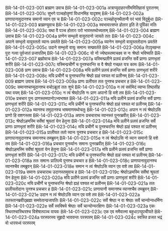 BR-14-01-023-001	ब्राह्मण उवाच
BR-14-01-023-001a	अत्राप्युदाहरन्तीममितिहासं पुरातनम्
BR-14-01-023-001c	सुभगे पञ्चहोतॄणां विधानमिह यादृशम्
BR-14-01-023-002a	प्राणापानावुदानश्च समानो व्यान एव च
BR-14-01-023-002c	पञ्चहोतॄनथैतान्वै परं भावं विदुर्बुधाः
BR-14-01-023-003	ब्राह्मण्युवाच
BR-14-01-023-003a	स्वभावात्सप्त होतार इति ते पूर्विका मतिः
BR-14-01-023-003c	यथा वै पञ्च होतारः परो भावस्तथोच्यताम्
BR-14-01-023-004	ब्राह्मण उवाच
BR-14-01-023-004a	प्राणेन सम्भृतो वायुरपानो जायते ततः
BR-14-01-023-004c	अपाने सम्भृतो वायुस्ततो व्यानः प्रवर्तते
BR-14-01-023-005a	व्यानेन सम्भृतो वायुस्ततोदानः प्रवर्तते
BR-14-01-023-005c	उदाने सम्भृतो वायुः समानः सम्प्रवर्तते
BR-14-01-023-006a	तेऽपृच्छन्त पुरा गत्वा पूर्वजातं प्रजापतिम्
BR-14-01-023-006c	यो नो ज्येष्ठस्तमाचक्ष्व स नः श्रेष्ठो भविष्यति
BR-14-01-023-007	ब्रह्मोवाच
BR-14-01-023-007a	यस्मिन्प्रलीने प्रलयं व्रजन्ति सर्वे प्राणाः प्राणभृतां शरीरे
BR-14-01-023-007c	यस्मिन्प्रचीर्णे च पुनश्चरन्ति स वै श्रेष्ठो गच्छत यत्र कामः
BR-14-01-023-008	प्राण उवाच
BR-14-01-023-008a	मयि प्रलीने प्रलयं व्रजन्ति सर्वे प्राणाः प्राणभृतां शरीरे
BR-14-01-023-008c	मयि प्रचीर्णे च पुनश्चरन्ति श्रेष्ठो ह्यहं पश्यत मां प्रलीनम्
BR-14-01-023-009	ब्राह्मण उवाच
BR-14-01-023-009a	प्राणः प्रलीयत ततः पुनश्च प्रचचार ह
BR-14-01-023-009c	समानश्चाप्युदानश्च वचोऽब्रूतां ततः शुभे
BR-14-01-023-010a	न त्वं सर्वमिदं व्याप्य तिष्ठसीह यथा वयम्
BR-14-01-023-010c	न त्वं श्रेष्ठोऽसि नः प्राण अपानो हि वशे तव
BR-14-01-023-010e	प्रचचार पुनः प्राणस्तमपानोऽभ्यभाषत
BR-14-01-023-011a	मयि प्रलीने प्रलयं व्रजन्ति सर्वे प्राणाः प्राणभृतां शरीरे
BR-14-01-023-011c	मयि प्रचीर्णे च पुनश्चरन्ति श्रेष्ठो ह्यहं पश्यत मां प्रलीनम्
BR-14-01-023-012a	व्यानश्च तमुदानश्च भाषमाणमथोचतुः
BR-14-01-023-012c	अपान न त्वं श्रेष्ठोऽसि प्राणो हि वशगस्तव
BR-14-01-023-013a	अपानः प्रचचाराथ व्यानस्तं पुनरब्रवीत्
BR-14-01-023-013c	श्रेष्ठोऽहमस्मि सर्वेषां श्रूयतां येन हेतुना
BR-14-01-023-014a	मयि प्रलीने प्रलयं व्रजन्ति सर्वे प्राणाः प्राणभृतां शरीरे
BR-14-01-023-014c	मयि प्रचीर्णे च पुनश्चरन्ति श्रेष्ठो ह्यहं पश्यत मां प्रलीनम्
BR-14-01-023-015a	प्रालीयत ततो व्यानः पुनश्च प्रचचार ह
BR-14-01-023-015c	प्राणापानावुदानश्च समानश्च तमब्रुवन्
BR-14-01-023-015e	न त्वं श्रेष्ठोऽसि नो व्यान समानो हि वशे तव
BR-14-01-023-016a	प्रचचार पुनर्व्यानः समानः पुनरब्रवीत्
BR-14-01-023-016c	श्रेष्ठोऽहमस्मि सर्वेषां श्रूयतां येन हेतुना
BR-14-01-023-017a	मयि प्रलीने प्रलयं व्रजन्ति सर्वे प्राणाः प्राणभृतां शरीरे
BR-14-01-023-017c	मयि प्रचीर्णे च पुनश्चरन्ति श्रेष्ठो ह्यहं पश्यत मां प्रलीनम्
BR-14-01-023-018a	ततः समानः प्रालिल्ये पुनश्च प्रचचार ह
BR-14-01-023-018c	प्राणापानावुदानश्च व्यानश्चैव तमब्रुवन्
BR-14-01-023-018e	समान न त्वं श्रेष्ठोऽसि व्यान एव वशे तव
BR-14-01-023-019a	समानः प्रचचाराथ उदानस्तमुवाच ह
BR-14-01-023-019c	श्रेष्ठोऽहमस्मि सर्वेषां श्रूयतां येन हेतुना
BR-14-01-023-020a	मयि प्रलीने प्रलयं व्रजन्ति सर्वे प्राणाः प्राणभृतां शरीरे
BR-14-01-023-020c	मयि प्रचीर्णे च पुनश्चरन्ति श्रेष्ठो ह्यहं पश्यत मां प्रलीनम्
BR-14-01-023-021a	ततः प्रालीयतोदानः पुनश्च प्रचचार ह
BR-14-01-023-021c	प्राणापानौ समानश्च व्यानश्चैव तमब्रुवन्
BR-14-01-023-021e	उदान न त्वं श्रेष्ठोऽसि व्यान एव वशे तव
BR-14-01-023-022a	ततस्तानब्रवीद्ब्रह्मा समवेतान्प्रजापतिः
BR-14-01-023-022c	सर्वे श्रेष्ठा न वा श्रेष्ठाः सर्वे चान्योन्यधर्मिणः
BR-14-01-023-022e	सर्वे स्वविषये श्रेष्ठाः सर्वे चान्योन्यरक्षिणः
BR-14-01-023-023a	एकः स्थिरश्चास्थिरश्च विशेषात्पञ्च वायवः
BR-14-01-023-023c	एक एव ममैवात्मा बहुधाऽप्युपचीयते
BR-14-01-023-024a	परस्परस्य सुहृदो भावयन्तः परस्परम्
BR-14-01-023-024c	स्वस्ति व्रजत भद्रं वो धारयध्वं परस्परम्
